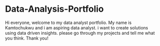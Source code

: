 # Data-Analysis-Portfolio
Hi everyone, welcome to my data analyst portfolio. My name is Kamtochukwu and i am aspiring data analyst. i want to create solutions using data driven insights. please go through my projects and tell me what you think. Thank you!
